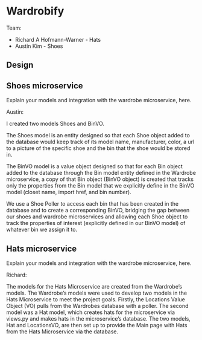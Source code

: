 # Wardrobify

Team:

* Richard A Hofmann-Warner - Hats
* Austin Kim - Shoes

## Design

## Shoes microservice

Explain your models and integration with the wardrobe
microservice, here.

Austin:

I created two models Shoes and BinVO.

The Shoes model is an entity designed so that each Shoe object added to the database would keep track of its model name, manufacturer, color, a url to a picture of the specific shoe and the bin that the shoe would be stored in.

The BinVO model is a value object designed so that for each Bin object added to the database through the Bin model entity defined in the Wardrobe microservice, a copy of that Bin object (BinVO object) is created that tracks only the properties from the Bin model that we explicitly define in the BinVO model (closet name, import href, and bin number).

We use a Shoe Poller to access each bin that has been created in the database and to create a corresponding BinVO, bridging the gap between our shoes and wardrobe microservices and allowing each Shoe object to track the properties of interest (explicitly defined in our BinVO model) of whatever bin we assign it to.


## Hats microservice

Explain your models and integration with the wardrobe
microservice, here.

Richard:

The models for the Hats Microservice are created from the Wardrobe’s models. The Wardrobe’s models were used to develop two models in the Hats Microservice to meet the project goals. Firstly, the Locations Value Object (VO) pulls from the Wardrobes database with a poller. The second model was a Hat model, which creates hats for the microservice via views.py and makes hats in the microservice’s database. The two models, Hat and LocationsVO, are then set up to provide the Main page with Hats from the Hats Microservice via the database.
